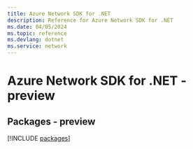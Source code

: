 ```yaml
---
title: Azure Network SDK for .NET
description: Reference for Azure Network SDK for .NET
ms.date: 04/05/2024
ms.topic: reference
ms.devlang: dotnet
ms.service: network
---
```

# Azure Network SDK for .NET - preview
## Packages - preview
[!INCLUDE [packages](network-index.md)]